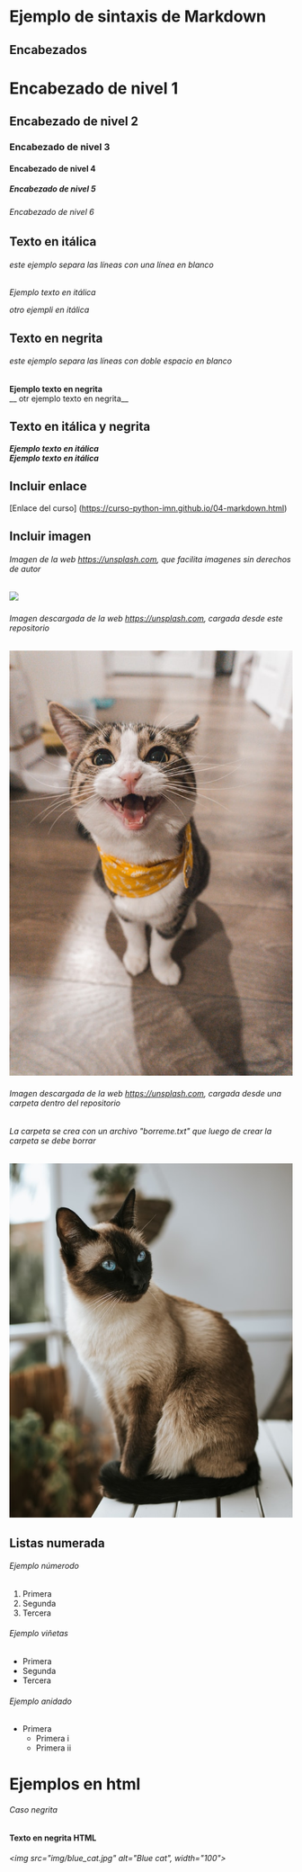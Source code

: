 # Ejemplo de sintaxis de Markdown
## Encabezados

# Encabezado de nivel 1
## Encabezado de nivel 2
### Encabezado de nivel 3
#### Encabezado de nivel 4
##### Encabezado de nivel 5
###### Encabezado de nivel 6

## Texto en itálica
###### este ejemplo separa las líneas con una línea en blanco
*Ejemplo texto en itálica*

_otro ejempli en itálica_

## Texto en negrita
###### este ejemplo separa las líneas con doble espacio en blanco
**Ejemplo texto en negrita**  
__ otr ejemplo texto en negrita__

## Texto en itálica y negrita
*__Ejemplo texto en itálica__*  
***Ejemplo texto en itálica***

## Incluir enlace
[Enlace del curso] (https://curso-python-imn.github.io/04-markdown.html)

## Incluir imagen
###### Imagen de la web https://unsplash.com, que facilita imagenes sin derechos de autor
![](https://unsplash.com/photos/7GX5aICb5i4/download?force=true&w=640)

###### Imagen descargada de la web https://unsplash.com, cargada desde este repositorio
![](smile_cat.jpg)

###### Imagen descargada de la web https://unsplash.com, cargada desde una carpeta dentro del repositorio
###### La carpeta se crea con un archivo "borreme.txt" que luego de crear la carpeta se debe borrar
![](img/blue_cat.jpg)

## Listas numerada
###### Ejemplo númerodo
1. Primera
2. Segunda
3. Tercera

###### Ejemplo viñetas
- Primera
- Segunda
- Tercera

###### Ejemplo anidado
- Primera
    - Primera i
    - Primera ii

# Ejemplos en html
###### Caso negrita
<strong>Texto en negrita HTML</strong>

###### <img src="img/blue_cat.jpg" alt="Blue cat", width="100">
